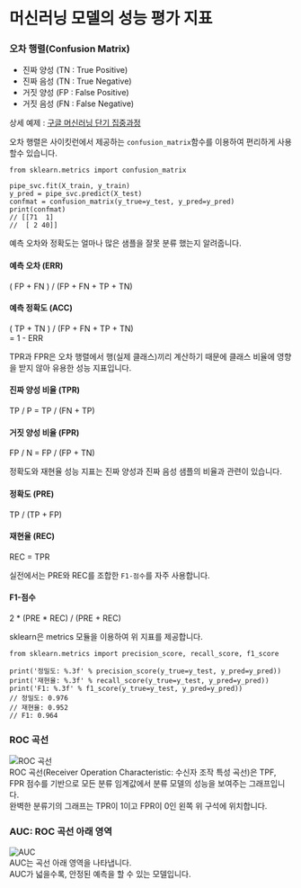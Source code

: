 # 머신러닝 모델의 성능 평가 지표

### 오차 행렬(Confusion Matrix)

-   진짜 양성 (TN : True Positive)
-   진짜 음성 (TN : True Negative)
-   거짓 양성 (FP : False Positive)
-   거짓 음성 (FN : False Negative)

상세 예제 : [구글 머신러닝 단기 집중과정](https://developers.google.com/machine-learning/crash-course/classification/true-false-positive-negative?hl=ko)

오차 행렬은 사이킷런에서 제공하는 `confusion_matrix`함수를 이용하여 편리하게 사용할수 있습니다.

```
from sklearn.metrics import confusion_matrix

pipe_svc.fit(X_train, y_train)
y_pred = pipe_svc.predict(X_test)
confmat = confusion_matrix(y_true=y_test, y_pred=y_pred)
print(confmat)
// [[71  1]
//  [ 2 40]]
```

예측 오차와 정확도는 얼마나 많은 샘플을 잘못 분류 했는지 알려줍니다.

#### 예측 오차 (ERR)

( FP + FN ) / (FP + FN + TP + TN)

#### 예측 정확도 (ACC)

( TP + TN ) / (FP + FN + TP + TN)  
\= 1 - ERR

TPR과 FPR은 오차 행렬에서 행(실제 클래스)끼리 계산하기 때문에 클래스 비율에 영향을 받지 않아 유용한 성능 지표입니다.

#### 진짜 양성 비율 (TPR)

TP / P = TP / (FN + TP)

#### 거짓 양성 비율 (FPR)

FP / N = FP / (FP + TN)

정확도와 재현율 성능 지표는 진짜 양성과 진짜 음성 샘플의 비율과 관련이 있습니다.

#### 정확도 (PRE)

TP / (TP + FP)

#### 재현율 (REC)

REC = TPR

실전에서는 PRE와 REC를 조합한 `F1-점수`를 자주 사용합니다.

#### F1-점수

2 \* (PRE \* REC) / (PRE + REC)

sklearn은 metrics 모듈을 이용하여 위 지표를 제공합니다.

```
from sklearn.metrics import precision_score, recall_score, f1_score

print('정밀도: %.3f' % precision_score(y_true=y_test, y_pred=y_pred))
print('재현율: %.3f' % recall_score(y_true=y_test, y_pred=y_pred))
print('F1: %.3f' % f1_score(y_true=y_test, y_pred=y_pred))
// 정밀도: 0.976
// 재현율: 0.952
// F1: 0.964
```

### ROC 곡선

![ROC 곡선](http://cfile7.uf.tistory.com/image/9938F6425E252494332B4F)  
ROC 곡선(Receiver Operation Characteristic: 수신자 조작 특성 곡선)은 TPF, FPR 점수를 기반으로 모든 분류 임계값에서 분류 모델의 성능을 보여주는 그래프입니다.  
완벽한 분류기의 그래프는 TPR이 1이고 FPR이 0인 왼쪽 위 구석에 위치합니다.

### AUC: ROC 곡선 아래 영역

![AUC](http://cfile4.uf.tistory.com/image/99D1413E5E25716338B5C0)  
AUC는 곡선 아래 영역을 나타냅니다.  
AUC가 넓을수록, 안정된 예측을 할 수 있는 모델입니다.